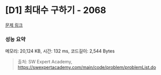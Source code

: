 # [D1] 최대수 구하기 - 2068 

[문제 링크](https://swexpertacademy.com/main/code/problem/problemDetail.do?contestProbId=AV5QQhbqA4QDFAUq) 

### 성능 요약

메모리: 20,124 KB, 시간: 132 ms, 코드길이: 2,544 Bytes



> 출처: SW Expert Academy, https://swexpertacademy.com/main/code/problem/problemList.do